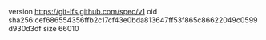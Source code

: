 version https://git-lfs.github.com/spec/v1
oid sha256:cef686554356ffb2c17cf43e0bda813647ff53f865c86622049c0599d930d3df
size 66010
